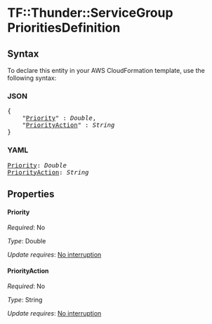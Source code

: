 # TF::Thunder::ServiceGroup PrioritiesDefinition

## Syntax

To declare this entity in your AWS CloudFormation template, use the following syntax:

### JSON

<pre>
{
    "<a href="#priority" title="Priority">Priority</a>" : <i>Double</i>,
    "<a href="#priorityaction" title="PriorityAction">PriorityAction</a>" : <i>String</i>
}
</pre>

### YAML

<pre>
<a href="#priority" title="Priority">Priority</a>: <i>Double</i>
<a href="#priorityaction" title="PriorityAction">PriorityAction</a>: <i>String</i>
</pre>

## Properties

#### Priority

_Required_: No

_Type_: Double

_Update requires_: [No interruption](https://docs.aws.amazon.com/AWSCloudFormation/latest/UserGuide/using-cfn-updating-stacks-update-behaviors.html#update-no-interrupt)

#### PriorityAction

_Required_: No

_Type_: String

_Update requires_: [No interruption](https://docs.aws.amazon.com/AWSCloudFormation/latest/UserGuide/using-cfn-updating-stacks-update-behaviors.html#update-no-interrupt)

